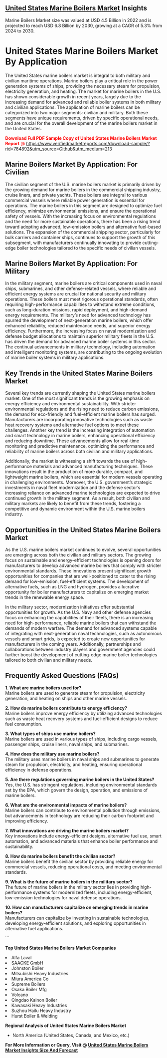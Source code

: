 <h2><a href="https://www.verifiedmarketreports.com/download-sample/?rid=784892&amp;utm_source=Github&amp;utm_medium=213" target="_blank">United States Marine Boilers Market</a> Insights</h2><p>Marine Boilers Market size was valued at USD 4.5 Billion in 2022 and is projected to reach USD 6.8 Billion by 2030, growing at a CAGR of 5.3% from 2024 to 2030.</p><p><h1>United States Marine Boilers Market By Application</h1><p>The United States marine boilers market is integral to both military and civilian maritime operations. Marine boilers play a critical role in the power generation systems of ships, providing the necessary steam for propulsion, electricity generation, and heating. The market for marine boilers in the U.S. has shown considerable growth in recent years, largely due to the increasing demand for advanced and reliable boiler systems in both military and civilian applications. The application of marine boilers can be categorized into two major segments: civilian and military. Both these segments have unique requirements, driven by specific operational needs, and are crucial for the overall development of the marine boilers market in the United States.</p><p><p><span class=""><span style="color: #ff0000;"><strong>Download Full PDF Sample Copy of United States Marine Boilers Market Report</strong> @ </span><a href="https://www.verifiedmarketreports.com/download-sample/?rid=784892&amp;utm_source=Github&amp;utm_medium=213" target="_blank">https://www.verifiedmarketreports.com/download-sample/?rid=784892&amp;utm_source=Github&amp;utm_medium=213</a></span></p></p><h2>Marine Boilers Market By Application: For Civilian</h2><p>The civilian segment of the U.S. marine boilers market is primarily driven by the growing demand for marine boilers in the commercial shipping industry, cruise liners, and private yachts. These boilers are integral to various commercial vessels where reliable power generation is essential for operations. The marine boilers in this segment are designed to optimize fuel efficiency, minimize environmental emissions, and ensure the operational safety of vessels. With the increasing focus on environmental regulations and the need for more sustainable operations, there has been a rising trend toward adopting advanced, low-emission boilers and alternative fuel-based solutions. The expansion of the commercial shipping sector, particularly for bulk carriers and container ships, continues to support the growth of this subsegment, with manufacturers continually innovating to provide cutting-edge boiler technologies tailored to the specific needs of civilian vessels.</p><h2>Marine Boilers Market By Application: For Military</h2><p>In the military segment, marine boilers are critical components used in naval ships, submarines, and other defense-related vessels, where reliable and efficient energy systems are crucial for national security and military operations. These boilers must meet rigorous operational standards, often requiring high-performance capabilities to withstand extreme conditions, such as long-duration missions, rapid deployment, and high-demand energy requirements. The military’s need for advanced technology has spurred the development of next-generation marine boilers, which offer enhanced reliability, reduced maintenance needs, and superior energy efficiency. Furthermore, the increasing focus on naval modernization and defense budget allocations to maintain superior military fleets in the U.S. has driven the demand for advanced marine boiler systems in this sector. The continual advancements in military technology, including automation and intelligent monitoring systems, are contributing to the ongoing evolution of marine boiler systems in military applications.</p><h2>Key Trends in the United States Marine Boilers Market</h2><p>Several key trends are currently shaping the United States marine boilers market. One of the most significant trends is the growing emphasis on energy efficiency and environmental sustainability. With stricter environmental regulations and the rising need to reduce carbon emissions, the demand for eco-friendly and fuel-efficient marine boilers has surged. Manufacturers are incorporating innovative technologies such as waste heat recovery systems and alternative fuel options to meet these challenges. Another key trend is the increasing integration of automation and smart technology in marine boilers, enhancing operational efficiency and reducing downtime. These advancements allow for real-time monitoring and predictive maintenance, optimizing the performance and reliability of marine boilers across both civilian and military applications.</p><p>Additionally, the market is witnessing a shift towards the use of high-performance materials and advanced manufacturing techniques. These innovations result in the production of more durable, compact, and lightweight marine boilers, which are essential for modern vessels operating in challenging environments. Moreover, the U.S. government’s strategic investments in naval fleet modernization and the defense sector’s increasing reliance on advanced marine technologies are expected to drive continued growth in the military segment. As a result, both civilian and military markets are likely to benefit from these trends, fostering a competitive and dynamic environment within the U.S. marine boilers industry.</p><h2>Opportunities in the United States Marine Boilers Market</h2><p>As the U.S. marine boilers market continues to evolve, several opportunities are emerging across both the civilian and military sectors. The growing focus on sustainable and energy-efficient technologies is opening doors for manufacturers to develop advanced marine boilers that comply with stricter environmental standards. These innovations present significant growth opportunities for companies that are well-positioned to cater to the rising demand for low-emission, fuel-efficient systems. The development of alternative fuels, such as LNG and hydrogen, provides a lucrative opportunity for boiler manufacturers to capitalize on emerging market trends in the renewable energy space.</p><p>In the military sector, modernization initiatives offer substantial opportunities for growth. As the U.S. Navy and other defense agencies focus on enhancing the capabilities of their fleets, there is an increasing need for high-performance, reliable marine boilers that can withstand the demands of modern warfare. The demand for advanced systems capable of integrating with next-generation naval technologies, such as autonomous vessels and smart grids, is expected to create new opportunities for manufacturers in the coming years. Additionally, partnerships and collaborations between industry players and government agencies could further boost the development of cutting-edge marine boiler technologies tailored to both civilian and military needs.</p><h2>Frequently Asked Questions (FAQs)</h2><p><b>1. What are marine boilers used for?</b><br>Marine boilers are used to generate steam for propulsion, electricity generation, and heating on ships and other marine vessels.</p><p><b>2. How do marine boilers contribute to energy efficiency?</b><br>Marine boilers improve energy efficiency by utilizing advanced technologies such as waste heat recovery systems and fuel-efficient designs to reduce fuel consumption.</p><p><b>3. What types of ships use marine boilers?</b><br>Marine boilers are used in various types of ships, including cargo vessels, passenger ships, cruise liners, naval ships, and submarines.</p><p><b>4. How does the military use marine boilers?</b><br>The military uses marine boilers in naval ships and submarines to generate steam for propulsion, electricity, and heating, ensuring operational efficiency in defense operations.</p><p><b>5. Are there regulations governing marine boilers in the United States?</b><br>Yes, the U.S. has stringent regulations, including environmental standards set by the EPA, which govern the design, operation, and emissions of marine boilers.</p><p><b>6. What are the environmental impacts of marine boilers?</b><br>Marine boilers can contribute to environmental pollution through emissions, but advancements in technology are reducing their carbon footprint and improving efficiency.</p><p><b>7. What innovations are driving the marine boilers market?</b><br>Key innovations include energy-efficient designs, alternative fuel use, smart automation, and advanced materials that enhance boiler performance and sustainability.</p><p><b>8. How do marine boilers benefit the civilian sector?</b><br>Marine boilers benefit the civilian sector by providing reliable energy for commercial vessels, reducing operational costs, and meeting environmental standards.</p><p><b>9. What is the future of marine boilers in the military sector?</b><br>The future of marine boilers in the military sector lies in providing high-performance systems for modernized fleets, including energy-efficient, low-emission technologies for naval defense operations.</p><p><b>10. How can manufacturers capitalize on emerging trends in marine boilers?</b><br>Manufacturers can capitalize by investing in sustainable technologies, developing energy-efficient solutions, and exploring opportunities in alternative fuel applications.</p>```</p><p><strong>Top United States Marine Boilers Market Companies</strong></p><div data-test-id=""><p><li>Alfa Laval</li><li> SAACKE GmbH</li><li> Johnston Boiler</li><li> Mitsubishi Heavy Industries</li><li> Miura America Co</li><li> Supreme Boilers</li><li> Osaka Boiler Mfg</li><li> Volcano</li><li> Qingdao Kainon Boiler</li><li> Kawasaki Heavy Industries</li><li> Suzhou Hailu Heavy Industry</li><li> Hurst Boiler & Welding</li></p><div><strong>Regional Analysis of&nbsp;United States Marine Boilers Market</strong></div><ul><li dir="ltr"><p dir="ltr">North America&nbsp;(United States, Canada, and Mexico, etc.)</p></li></ul><p><strong>For More Information or Query, Visit @&nbsp;</strong><strong><a href="https://www.verifiedmarketreports.com/product/marine-boilers-market/?utm_source=Github&amp;utm_medium=213" target="_blank">United States Marine Boilers Market Insights Size And Forecast</a></strong></p></div>
